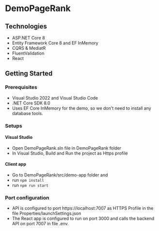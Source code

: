 # DemoPageRank

## Technologies
- ASP.NET Core 8
- Entity Framework Core 8 and EF InMemory
- CQRS & MediatR
- FluentValidation
- React

## Getting Started
### Prerequisites
- Visual Studio 2022 and Visual Studio Code
- .NET Core SDK 8.0
- Uses EF Core InMemory for the demo, so we don't need to install any database tools.

### Setups
#### Visual Studio
- Open DemoPageRank.sln file in DemoPageRank folder
- In Visual Studio, Build and Run the project as Https profile
#### Client app
- Go to DemoPageRank/src/demo-app folder and 
- run ```npm install```
- run ```npm run start```

### Port configuration
- API is configured to port https://localhost:7007 as HTTPS Profile in the file Properties/launchSettings.json 
- The React app is configured to run on port 3000 and calls the backend API on port 7007 in file .env.
